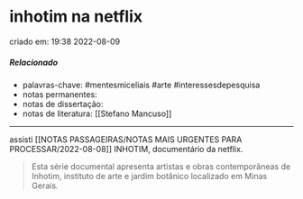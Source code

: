 # inhotim na netflix
criado em: 19:38 2022-08-09

##### Relacionado
- palavras-chave: #mentesmiceliais #arte #interessesdepesquisa 
- notas permanentes: 
- notas de dissertação:
- notas de literatura: [[Stefano Mancuso]] 

---

assisti [[NOTAS PASSAGEIRAS/NOTAS MAIS URGENTES PARA PROCESSAR/2022-08-08]] INHOTIM, documentário da netflix.

>Esta série documental apresenta artistas e obras contemporâneas de Inhotim, instituto de arte e jardim botânico localizado em Minas Gerais.